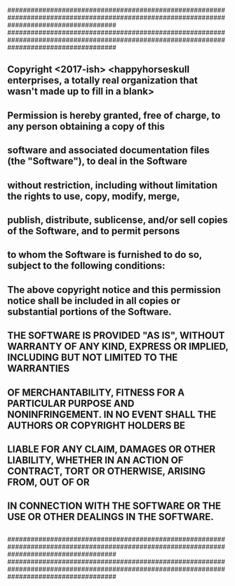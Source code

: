 ############################################################################################################################################
############################################################################################################################################
##                                                                                                                                        ##
##      Copyright <2017-ish> <happyhorseskull enterprises, a totally real organization that wasn't made up to fill in a blank>            ##
##                                                                                                                                        ##
##      Permission is hereby granted, free of charge, to any person obtaining a copy of this                                              ##
##      software and associated documentation files (the "Software"), to deal in the Software                                             ##
##      without restriction, including without limitation the rights to use, copy, modify, merge,                                         ##
##      publish, distribute, sublicense, and/or sell copies of the Software, and to permit persons                                        ##
##      to whom the Software is furnished to do so, subject to the following conditions:                                                  ##
##                                                                                                                                        ##
##      The above copyright notice and this permission notice shall be included in all copies or substantial portions of the Software.    ##
##                                                                                                                                        ##
##      THE SOFTWARE IS PROVIDED "AS IS", WITHOUT WARRANTY OF ANY KIND, EXPRESS OR IMPLIED, INCLUDING BUT NOT LIMITED TO THE WARRANTIES   ##
##      OF MERCHANTABILITY, FITNESS FOR A PARTICULAR PURPOSE AND NONINFRINGEMENT. IN NO EVENT SHALL THE AUTHORS OR COPYRIGHT HOLDERS BE   ##
##      LIABLE FOR ANY CLAIM, DAMAGES OR OTHER LIABILITY, WHETHER IN AN ACTION OF CONTRACT, TORT OR OTHERWISE, ARISING FROM, OUT OF OR    ##
##      IN CONNECTION WITH THE SOFTWARE OR THE USE OR OTHER DEALINGS IN THE SOFTWARE.                                                     ##
##                                                                                                                                        ##
############################################################################################################################################
############################################################################################################################################
